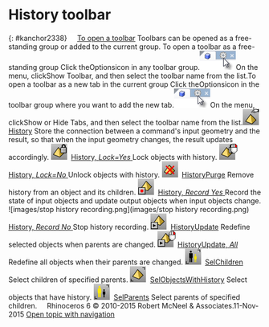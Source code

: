 ---
---


# History toolbar
{: #kanchor2338}
 [![images/transparent.gif](images/transparent.gif)To open a toolbar](javascript:void(0);) Toolbars can be opened as a free-standing group or added to the current group.
To open a toolbar as a free-standing group
Click theOptionsicon in any toolbar group.![images/toolbar-howtoopen.png](images/toolbar-howtoopen.png)On the menu, clickShow Toolbar, and then select the toolbar name from the list.To open a toolbar as a new tab in the current group
Click theOptionsicon in the toolbar group where you want to add the new tab.![images/toolbar-howtoopen.png](images/toolbar-howtoopen.png)On the menu, clickShow or Hide Tabs, and then select the toolbar name from the list.![images/history.png](images/history.png) [History](history.html) 
Store the connection between a command's input geometry and the result, so that when the input geometry changes, the result updates accordingly.
![images/history-lock.png](images/history-lock.png) [History, *Lock=Yes* ](history.html#lock-yes) 
Lock objects with history.
![images/history-lock-no.png](images/history-lock-no.png) [History, *Lock=No* ](history.html#lock-yes) 
Unlock objects with history.
![images/historypurge.png](images/historypurge.png) [HistoryPurge](history.html#historypurge) 
Remove history from an object and its children.
![images/history-record.png](images/history-record.png) [History, *Record Yes* ](history.html#history-record) 
Record the state of input objects and update output objects when input objects change.
![images/stop history recording.png](images/stop history recording.png) [History, *Record No* ](history.html#history-record) 
Stop history recording.
![images/historyupdate.png](images/historyupdate.png) [HistoryUpdate](history.html#historyupdate) 
Redefine selected objects when parents are changed.
![images/historyupdate-all.png](images/historyupdate-all.png) [HistoryUpdate, *All* ](history.html#historyupdate-all) 
Redefine all objects when their parents are changed.
![images/selchildren.png](images/selchildren.png) [SelChildren](selection-commands.html#selchildren) 
Select children of specified parents.
![images/selobjectswithhistory.png](images/selobjectswithhistory.png) [SelObjectsWithHistory](selection-commands.html#selobjectswithhistory) 
Select objects that have history.
![images/selparents.png](images/selparents.png) [SelParents](selection-commands.html#selparents) 
Select parents of specified children.
&#160;
&#160;
Rhinoceros 6 © 2010-2015 Robert McNeel &amp; Associates.11-Nov-2015
 [Open topic with navigation](history-toolbar.html) 


